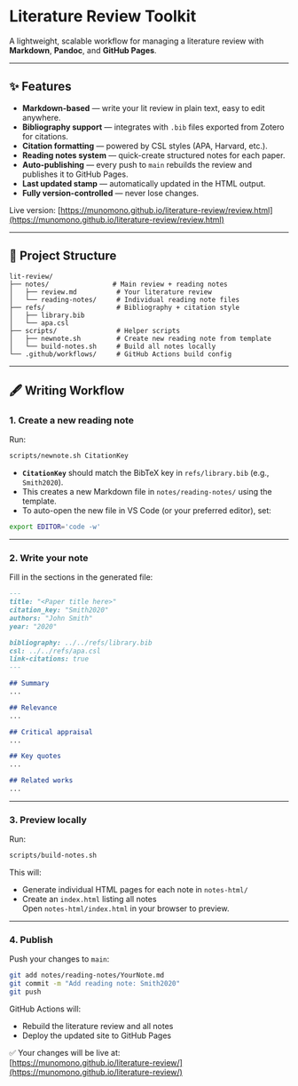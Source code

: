 # Literature Review Toolkit

A lightweight, scalable workflow for managing a literature review with **Markdown**, **Pandoc**, and **GitHub Pages**.

---

## ✨ Features

- **Markdown-based** — write your lit review in plain text, easy to edit anywhere.
- **Bibliography support** — integrates with `.bib` files exported from Zotero for citations.
- **Citation formatting** — powered by CSL styles (APA, Harvard, etc.).
- **Reading notes system** — quick-create structured notes for each paper.
- **Auto-publishing** — every push to `main` rebuilds the review and publishes it to GitHub Pages.
- **Last updated stamp** — automatically updated in the HTML output.
- **Fully version-controlled** — never lose changes.

Live version: [https://munomono.github.io/literature-review/review.html](https://munomono.github.io/literature-review/review.html)

---

## 📂 Project Structure

```
lit-review/
├── notes/                # Main review + reading notes
│   ├── review.md          # Your literature review
│   └── reading-notes/     # Individual reading note files
├── refs/                  # Bibliography + citation style
│   ├── library.bib
│   └── apa.csl
├── scripts/               # Helper scripts
│   ├── newnote.sh         # Create new reading note from template
│   └── build-notes.sh     # Build all notes locally
└── .github/workflows/     # GitHub Actions build config
```

---

## 🖋 Writing Workflow

### 1. Create a new reading note

Run:

```bash
scripts/newnote.sh CitationKey
```

- **`CitationKey`** should match the BibTeX key in `refs/library.bib` (e.g., `Smith2020`).
- This creates a new Markdown file in `notes/reading-notes/` using the template.
- To auto-open the new file in VS Code (or your preferred editor), set:

```bash
export EDITOR='code -w'
```

---

### 2. Write your note

Fill in the sections in the generated file:

```markdown
---
title: "<Paper title here>"
citation_key: "Smith2020"
authors: "John Smith"
year: "2020"

bibliography: ../../refs/library.bib
csl: ../../refs/apa.csl
link-citations: true
---

## Summary
...

## Relevance
...

## Critical appraisal
...

## Key quotes
...

## Related works
...
```

---

### 3. Preview locally

Run:

```bash
scripts/build-notes.sh
```

This will:
- Generate individual HTML pages for each note in `notes-html/`
- Create an `index.html` listing all notes  
Open `notes-html/index.html` in your browser to preview.

---

### 4. Publish

Push your changes to `main`:

```bash
git add notes/reading-notes/YourNote.md
git commit -m "Add reading note: Smith2020"
git push
```

GitHub Actions will:
- Rebuild the literature review and all notes
- Deploy the updated site to GitHub Pages

✅ Your changes will be live at:  
[https://munomono.github.io/literature-review/](https://munomono.github.io/literature-review/)
